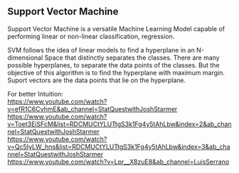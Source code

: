## Support Vector Machine
Support Vector Machine is a versatile Machine Learning Model capable of performing linear or non-linear classification, regression.

SVM follows the idea of linear models to find a hyperplane in an N-dimensional Space that distinctly separates the classes. There are many possible hyperplanes, to separate the data points of the classes. But the objective of this algorithm is to find the hyperplane with maximum margin. Suport vectors are the data points that lie on the hyperplane.

For better Intuition:<br/>
https://www.youtube.com/watch?v=efR1C6CvhmE&ab_channel=StatQuestwithJoshStarmer<br/>
https://www.youtube.com/watch?v=Toet3EiSFcM&list=RDCMUCtYLUTtgS3k1Fg4y5tAhLbw&index=2&ab_channel=StatQuestwithJoshStarmer<br/>
https://www.youtube.com/watch?v=Qc5IyLW_hns&list=RDCMUCtYLUTtgS3k1Fg4y5tAhLbw&index=3&ab_channel=StatQuestwithJoshStarmer<br/>
https://www.youtube.com/watch?v=Lpr__X8zuE8&ab_channel=LuisSerrano<br/>
